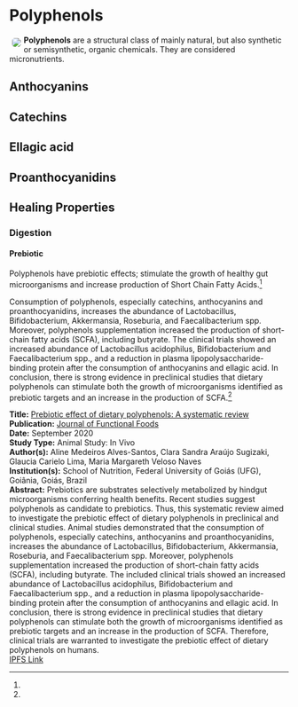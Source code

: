 # Polyphenols

<img src="https://res.cloudinary.com/alchemist-cookbook/image/upload/w_200,f_auto/healing-items/anthocyanins.jpg" style="border-radius: 5px; float:left; margin: 5px;">**Polyphenols** are a structural class of mainly natural, but also synthetic or semisynthetic, organic chemicals.  They are considered micronutrients.

## Anthocyanins

## Catechins

## Ellagic acid

## Proanthocyanidins

## Healing Properties

### Digestion

#### Prebiotic

Polyphenols have prebiotic effects; stimulate the growth of healthy gut microorganisms and increase production of Short Chain Fatty Acids.[^1]

Consumption of polyphenols, especially catechins, anthocyanins and proanthocyanidins, increases the abundance of Lactobacillus, Bifidobacterium, Akkermansia, Roseburia, and Faecalibacterium spp. Moreover, polyphenols supplementation increased the production of short-chain fatty acids (SCFA), including butyrate. The clinical trials showed an increased abundance of Lactobacillus acidophilus, Bifidobacterium and Faecalibacterium spp., and a reduction in plasma lipopolysaccharide-binding protein after the consumption of anthocyanins and ellagic acid. In conclusion, there is strong evidence in preclinical studies that dietary polyphenols can stimulate both the growth of microorganisms identified as prebiotic targets and an increase in the production of SCFA.[^1]


[^1]: 
**Title:** [Prebiotic effect of dietary polyphenols: A systematic review](https://doi.org/10.1016/j.jff.2020.104169)<br>
**Publication:** [Journal of Functional Foods](https://www.sciencedirect.com/science/journal/17564646)<br>
**Date:** September 2020<br>
**Study Type:** Animal Study: In Vivo<br>
**Author(s):** Aline Medeiros Alves-Santos, Clara Sandra Araújo Sugizaki, Glaucia Carielo Lima, Maria Margareth Veloso Naves<br>
**Institution(s):** School of Nutrition, Federal University of Goiás (UFG), Goiânia, Goiás, Brazil<br>
**Abstract:** Prebiotics are substrates selectively metabolized by hindgut microorganisms conferring health benefits. Recent studies suggest polyphenols as candidate to prebiotics. Thus, this systematic review aimed to investigate the prebiotic effect of dietary polyphenols in preclinical and clinical studies. Animal studies demonstrated that the consumption of polyphenols, especially catechins, anthocyanins and proanthocyanidins, increases the abundance of Lactobacillus, Bifidobacterium, Akkermansia, Roseburia, and Faecalibacterium spp. Moreover, polyphenols supplementation increased the production of short-chain fatty acids (SCFA), including butyrate. The included clinical trials showed an increased abundance of Lactobacillus acidophilus, Bifidobacterium and Faecalibacterium spp., and a reduction in plasma lipopolysaccharide-binding protein after the consumption of anthocyanins and ellagic acid. In conclusion, there is strong evidence in preclinical studies that dietary polyphenols can stimulate both the growth of microorganisms identified as prebiotic targets and an increase in the production of SCFA. Therefore, clinical trials are warranted to investigate the prebiotic effect of dietary polyphenols on humans.<br>
[IPFS Link](https://ipfs.io/ipfs/QmNgeSCwFcTxatFxLxr7xvfr38Y3ydWxjZtGfSftDXmWXR)

<!-- [^1]: 
**Title:** [ ]( )<br>
**Publication:** [ ]( )<br>
**Date:** <br>
**Study Type:** Animal Study, Commentary, Human Study: In Vitro - In Vivo - In Silico, Human: Case Report, Meta Analysis, Review<br>
**Author(s):** <br>
**Institution(s):** <br>
**Abstract:** <br>
[IPFS Link](https://ipfs.io/ipfs/) -->